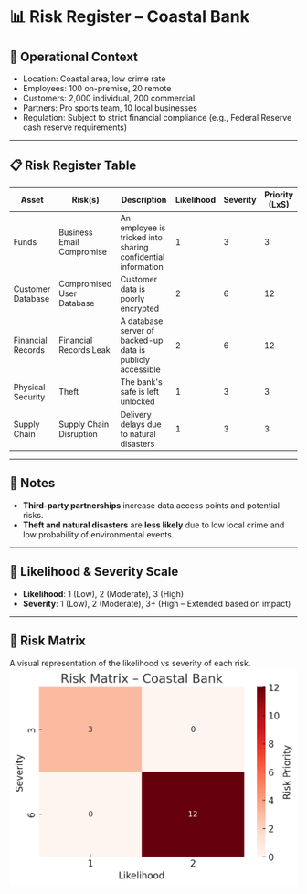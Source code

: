 # 📊 Risk Register – Coastal Bank

## 🧠 Operational Context

- Location: Coastal area, low crime rate
- Employees: 100 on-premise, 20 remote
- Customers: 2,000 individual, 200 commercial
- Partners: Pro sports team, 10 local businesses
- Regulation: Subject to strict financial compliance (e.g., Federal Reserve cash reserve requirements)

---

## 📋 Risk Register Table

| Asset             | Risk(s)                    | Description                                                 | Likelihood | Severity | Priority (LxS) |
|-------------------|----------------------------|-------------------------------------------------------------|------------|----------|----------------|
| Funds             | Business Email Compromise  | An employee is tricked into sharing confidential information| 1          | 3        | 3              |
| Customer Database | Compromised User Database  | Customer data is poorly encrypted                           | 2          | 6        | 12             |
| Financial Records | Financial Records Leak     | A database server of backed-up data is publicly accessible  | 2          | 6        | 12             |
| Physical Security | Theft                      | The bank's safe is left unlocked                            | 1          | 3        | 3              |
| Supply Chain      | Supply Chain Disruption    | Delivery delays due to natural disasters                    | 1          | 3        | 3              |

---

## 🧾 Notes

- **Third-party partnerships** increase data access points and potential risks.
- **Theft and natural disasters** are **less likely** due to low local crime and low probability of environmental events.

---

## 🎯 Likelihood & Severity Scale

- **Likelihood**: 1 (Low), 2 (Moderate), 3 (High)
- **Severity**: 1 (Low), 2 (Moderate), 3+ (High – Extended based on impact)

---

## 🧱 Risk Matrix

A visual representation of the likelihood vs severity of each risk.
![chrome_jd8ezyb2V1](https://github.com/Pascal831/Cybersecurity-Foundation/blob/main/Screenshots/risk_matrix.png)
